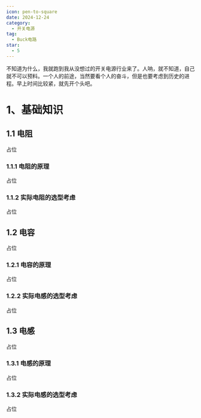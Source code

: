 ```yaml
---
icon: pen-to-square
date: 2024-12-24
category:
  - 开关电源
tag:
  - Buck电路
star:
  - 5
---
```


<!-- more -->不知道为什么，我就跑到我从没想过的开关电源行业来了。人呐，就不知道，自己就不可以预料。一个人的前途，当然要看个人的奋斗，但是也要考虑到历史的进程。早上时间比较紧，就先开个头吧。


# 1、基础知识

## 1.1 电阻

占位

### 1.1.1 电阻的原理

占位

### 1.1.2 实际电阻的选型考虑

占位


## 1.2 电容

占位

### 1.2.1 电容的原理

占位

### 1.2.2 实际电感的选型考虑

占位



## 1.3 电感

占位

### 1.3.1 电感的原理

占位

### 1.3.2 实际电感的选型考虑

占位


